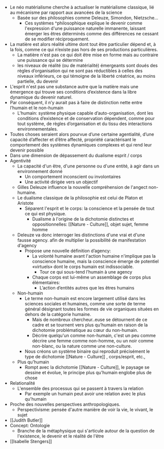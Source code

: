 - Le néo matérialisme cherche à actualiser le matérialisme classique, lié au mécanisme par rapport aux avancées de la science
	- Basée sur des philosophies comme Deleuze, Simondon, Nietzsche...
		- Ces systèmes ^philosophique explique le devenir comme l'expression d'une puissance naturelle immanente, laissant émerger les êtres déterminés comme des différences ne cessant de se modifier réciproquement.
- La matière est alors réalité ultime dont tout être particulier dépend et, à la fois, comme ce qui n’existe pas hors de ses productions particulières.
	- La matière n'est pas ce qui doit être mise en forme mais au contraire une puissance qui se détermine
	- les niveaux de réalité (ou de matérialité) émergeants sont doués des règles d’organisation qui ne sont pas réductibles à celles des niveaux inférieurs, ce qui témoigne de la liberté créatrice, au moins partielle, du devenir
- L'esprit n'est pas une substance autre que la matière mais une émergence qui trouve ses conditions d’existence dans la libre dynamique du
  devenir naturel.
- Par conséquent, il n’y aurait pas à faire de distinction nette entre l’humain et le non-humain
	- L'humain: système physique capable d’auto-organisation, dont les conditions d’existence et de conservation dépendent, comme pour tout système, de règles d’organisation et du tissu des interactions environnementales.
- Toutes choses seraient alors pourvue d’une certaine agentialité, d’une capacité d’affecter et d’être affecté, propriété caractérisant le comportement des systèmes dynamiques complexes et qui rend leur devenir possible
- Dans une dimension de dépassement du dualisme esprit / corps
- Agentivité
	- La capacité d'un être, d'une personne ou d'une entité, à agir dans un environnement donné
		- Un comportement inconscient ou involontaires
		- Une activité dirigée vers un objectif
	- Gilles Deleuze influence la nouvelle compréhension de l'angect non-humaine.
	- Le dualisme classique de la philosophie est celui de Platon et Aristote
		- Séparent l'esprit et le corps: la conscience et la pensée de tout ce qui est physique.
			- Dualisme à l'origine de la dichotomie distinctes et oppositionnelles: [[Nature - Culture]], objet sujet, femme homme
	- Deleuze va donc interroger les distinctions d'une vrai et d'une fausse agency. afin de multiplier la possibilité de manifestation d'agency
		- Propose une nouvelle définition d’agency:
			- La volonté humaine avant l'action humaine n'implique pas la conscience humaine, mais la conscience émerge de potentiel «virtuels» dont le corps humain est indissociable.
				- Tour ce qui sous-tend l’humain à une agency
			- Chaque corps est lui-même un assemblage de corps plus élémentaires:
				- L’action d’entités autres que les êtres humains
	- Non-humain
		- Le terme non-humain est encore largement utilisé dans les sciences sociales et humaines, comme une sorte de terme général désignant
		  toutes les formes de vie organiques situées en dehors de la catégorie humaine.
			- Mais de nombreux chercheur..euse se détournent de ce cadre et se tournent vers plus qu’humain en raison de la dichotomie problématique au cœur du non-humain.
			- Décrire quelqu'un comme non-humain, c'est un peu comme décrire une femme comme non-homme, ou un noir comme non-blanc, ou la nature comme une non-culture.
		- Nous créons un système binaire qui reproduit précisément le type de dichotomie [[Nature - Culture]] , corps/esprit, etc.,
	- Plus qu'humain
		- Rompt avec la dichotomie [[Nature - Culture]], le paysage se dessine et évolue, le principe plus qu'humain englobe plus de chose
- Relationalité
	- L'ensemble des processus qui se passent à travers la relation
		- Par exemple un humain peut avoir une relation avec le plus qu'humain
- Proche des nouvelles perspectives anthropologiques.
	- Perspectivisme: pensée d'autre manière de voir la vie, le vivant, le sujet
- [[Judith Butler]]
- Concept: Ontologie
	- Branche de la métaphysique qui s'articule autour de la question de l'existence, le devenir et le réalité de l'être
- [[Isabelle Stengers]]